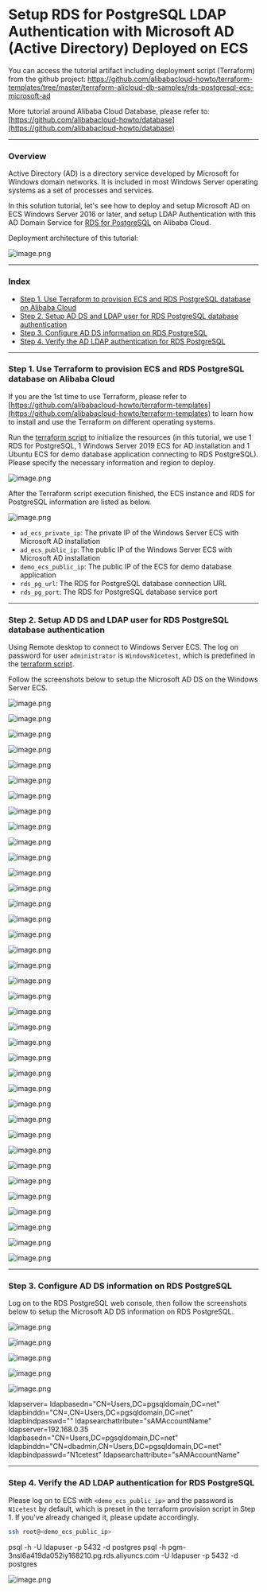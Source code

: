 # Setup RDS for PostgreSQL LDAP Authentication with Microsoft AD (Active Directory) Deployed on ECS

You can access the tutorial artifact including deployment script (Terraform) from the github project:
https://github.com/alibabacloud-howto/terraform-templates/tree/master/terraform-alicloud-db-samples/rds-postgresql-ecs-microsoft-ad

More tutorial around Alibaba Cloud Database, please refer to:
[https://github.com/alibabacloud-howto/database](https://github.com/alibabacloud-howto/database)

---
### Overview

Active Directory (AD) is a directory service developed by Microsoft for Windows domain networks. It is included in most Windows Server operating systems as a set of processes and services.

In this solution tutorial, let's see how to deploy and setup Microsoft AD on ECS Windows Server 2016 or later, and setup LDAP Authentication with this AD Domain Service for [RDS for PostgreSQL](https://www.alibabacloud.com/product/apsaradb-for-rds-postgresql) on Alibaba Cloud.

Deployment architecture of this tutorial:

![image.png](https://github.com/alibabacloud-howto/terraform-templates/raw/master/terraform-alicloud-db-samples/rds-postgresql-ecs-microsoft-ad/images/archi.png)

---
### Index

- [Step 1. Use Terraform to provision ECS and RDS PostgreSQL database on Alibaba Cloud]()
- [Step 2. Setup AD DS and LDAP user for RDS PostgreSQL database authentication]()
- [Step 3. Configure AD DS information on RDS PostgreSQL]()
- [Step 4. Verify the AD LDAP authentication for RDS PostgreSQL]()

---
### Step 1. Use Terraform to provision ECS and RDS PostgreSQL database on Alibaba Cloud

If you are the 1st time to use Terraform, please refer to [https://github.com/alibabacloud-howto/terraform-templates](https://github.com/alibabacloud-howto/terraform-templates) to learn how to install and use the Terraform on different operating systems.

Run the [terraform script](https://github.com/alibabacloud-howto/terraform-templates/blob/master/terraform-alicloud-db-samples/rds-postgresql-ecs-microsoft-ad/main.tf) to initialize the resources (in this tutorial, we use 1 RDS for PostgreSQL, 1 Windows Server 2019 ECS for AD installation and 1 Ubuntu ECS for demo database application connecting to RDS PostgreSQL). Please specify the necessary information and region to deploy.

![image.png](https://github.com/alibabacloud-howto/solution-applicationstack-parse/raw/main/parse-server-mongodb/images/tf-parms.png)

After the Terraform script execution finished, the ECS instance and RDS for PostgreSQL information are listed as below.

![image.png](https://github.com/alibabacloud-howto/terraform-templates/raw/master/terraform-alicloud-db-samples/rds-postgresql-ecs-microsoft-ad/images/tf-done.png)

- ``ad_ecs_private_ip``: The private IP of the Windows Server ECS with Microsoft AD installation
- ``ad_ecs_public_ip``: The public IP of the Windows Server ECS with Microsoft AD installation
- ``demo_ecs_public_ip``: The public IP of the ECS for demo database application
- ``rds_pg_url``: The RDS for PostgreSQL database connection URL
- ``rds_pg_port``: The RDS for PostgreSQL database service port

---
### Step 2. Setup AD DS and LDAP user for RDS PostgreSQL database authentication

Using Remote desktop to connect to Windows Server ECS. The log on password for user ``administrator`` is ``WindowsN1cetest``, which is predefined in the [terraform script](https://github.com/alibabacloud-howto/terraform-templates/blob/master/terraform-alicloud-db-samples/rds-postgresql-ecs-microsoft-ad/main.tf).

Follow the screenshots below to setup the Microsoft AD DS on the Windows Server ECS.

![image.png](https://github.com/alibabacloud-howto/terraform-templates/raw/master/terraform-alicloud-db-samples/rds-postgresql-ecs-microsoft-ad/images/ecs-ad-1.png)

![image.png](https://github.com/alibabacloud-howto/terraform-templates/raw/master/terraform-alicloud-db-samples/rds-postgresql-ecs-microsoft-ad/images/ecs-ad-2.png)

![image.png](https://github.com/alibabacloud-howto/terraform-templates/raw/master/terraform-alicloud-db-samples/rds-postgresql-ecs-microsoft-ad/images/ecs-ad-3.png)

![image.png](https://github.com/alibabacloud-howto/terraform-templates/raw/master/terraform-alicloud-db-samples/rds-postgresql-ecs-microsoft-ad/images/ecs-ad-4.png)

![image.png](https://github.com/alibabacloud-howto/terraform-templates/raw/master/terraform-alicloud-db-samples/rds-postgresql-ecs-microsoft-ad/images/ecs-ad-5.png)

![image.png](https://github.com/alibabacloud-howto/terraform-templates/raw/master/terraform-alicloud-db-samples/rds-postgresql-ecs-microsoft-ad/images/ecs-ad-6.png)

![image.png](https://github.com/alibabacloud-howto/terraform-templates/raw/master/terraform-alicloud-db-samples/rds-postgresql-ecs-microsoft-ad/images/ecs-ad-7.png)

![image.png](https://github.com/alibabacloud-howto/terraform-templates/raw/master/terraform-alicloud-db-samples/rds-postgresql-ecs-microsoft-ad/images/ecs-ad-8.png)

![image.png](https://github.com/alibabacloud-howto/terraform-templates/raw/master/terraform-alicloud-db-samples/rds-postgresql-ecs-microsoft-ad/images/ecs-ad-9.png)

![image.png](https://github.com/alibabacloud-howto/terraform-templates/raw/master/terraform-alicloud-db-samples/rds-postgresql-ecs-microsoft-ad/images/ecs-ad-10.png)

![image.png](https://github.com/alibabacloud-howto/terraform-templates/raw/master/terraform-alicloud-db-samples/rds-postgresql-ecs-microsoft-ad/images/ecs-ad-11.png)

![image.png](https://github.com/alibabacloud-howto/terraform-templates/raw/master/terraform-alicloud-db-samples/rds-postgresql-ecs-microsoft-ad/images/ecs-ad-12.png)

![image.png](https://github.com/alibabacloud-howto/terraform-templates/raw/master/terraform-alicloud-db-samples/rds-postgresql-ecs-microsoft-ad/images/ecs-ad-13.png)

![image.png](https://github.com/alibabacloud-howto/terraform-templates/raw/master/terraform-alicloud-db-samples/rds-postgresql-ecs-microsoft-ad/images/ecs-ad-14.png)

![image.png](https://github.com/alibabacloud-howto/terraform-templates/raw/master/terraform-alicloud-db-samples/rds-postgresql-ecs-microsoft-ad/images/ecs-ad-15.png)

![image.png](https://github.com/alibabacloud-howto/terraform-templates/raw/master/terraform-alicloud-db-samples/rds-postgresql-ecs-microsoft-ad/images/ecs-ad-16.png)

![image.png](https://github.com/alibabacloud-howto/terraform-templates/raw/master/terraform-alicloud-db-samples/rds-postgresql-ecs-microsoft-ad/images/ecs-ad-17.png)

![image.png](https://github.com/alibabacloud-howto/terraform-templates/raw/master/terraform-alicloud-db-samples/rds-postgresql-ecs-microsoft-ad/images/ecs-ad-18.png)

![image.png](https://github.com/alibabacloud-howto/terraform-templates/raw/master/terraform-alicloud-db-samples/rds-postgresql-ecs-microsoft-ad/images/ecs-ad-19.png)

![image.png](https://github.com/alibabacloud-howto/terraform-templates/raw/master/terraform-alicloud-db-samples/rds-postgresql-ecs-microsoft-ad/images/ecs-ad-20.png)

![image.png](https://github.com/alibabacloud-howto/terraform-templates/raw/master/terraform-alicloud-db-samples/rds-postgresql-ecs-microsoft-ad/images/ecs-ad-21.png)

![image.png](https://github.com/alibabacloud-howto/terraform-templates/raw/master/terraform-alicloud-db-samples/rds-postgresql-ecs-microsoft-ad/images/ecs-ad-22.png)

![image.png](https://github.com/alibabacloud-howto/terraform-templates/raw/master/terraform-alicloud-db-samples/rds-postgresql-ecs-microsoft-ad/images/ecs-ad-23.png)

![image.png](https://github.com/alibabacloud-howto/terraform-templates/raw/master/terraform-alicloud-db-samples/rds-postgresql-ecs-microsoft-ad/images/ecs-ad-24.png)

![image.png](https://github.com/alibabacloud-howto/terraform-templates/raw/master/terraform-alicloud-db-samples/rds-postgresql-ecs-microsoft-ad/images/ecs-ad-25.png)

![image.png](https://github.com/alibabacloud-howto/terraform-templates/raw/master/terraform-alicloud-db-samples/rds-postgresql-ecs-microsoft-ad/images/ecs-ad-26.png)

![image.png](https://github.com/alibabacloud-howto/terraform-templates/raw/master/terraform-alicloud-db-samples/rds-postgresql-ecs-microsoft-ad/images/ecs-ad-27.png)

![image.png](https://github.com/alibabacloud-howto/terraform-templates/raw/master/terraform-alicloud-db-samples/rds-postgresql-ecs-microsoft-ad/images/ecs-ad-28.png)

![image.png](https://github.com/alibabacloud-howto/terraform-templates/raw/master/terraform-alicloud-db-samples/rds-postgresql-ecs-microsoft-ad/images/ecs-ad-29.png)

![image.png](https://github.com/alibabacloud-howto/terraform-templates/raw/master/terraform-alicloud-db-samples/rds-postgresql-ecs-microsoft-ad/images/ecs-ad-30.png)

![image.png](https://github.com/alibabacloud-howto/terraform-templates/raw/master/terraform-alicloud-db-samples/rds-postgresql-ecs-microsoft-ad/images/ecs-ad-31.png)

![image.png](https://github.com/alibabacloud-howto/terraform-templates/raw/master/terraform-alicloud-db-samples/rds-postgresql-ecs-microsoft-ad/images/ecs-ad-32.png)

![image.png](https://github.com/alibabacloud-howto/terraform-templates/raw/master/terraform-alicloud-db-samples/rds-postgresql-ecs-microsoft-ad/images/ecs-ad-33.png)

![image.png](https://github.com/alibabacloud-howto/terraform-templates/raw/master/terraform-alicloud-db-samples/rds-postgresql-ecs-microsoft-ad/images/ecs-ad-34.png)

![image.png](https://github.com/alibabacloud-howto/terraform-templates/raw/master/terraform-alicloud-db-samples/rds-postgresql-ecs-microsoft-ad/images/ecs-ad-35.png)

![image.png](https://github.com/alibabacloud-howto/terraform-templates/raw/master/terraform-alicloud-db-samples/rds-postgresql-ecs-microsoft-ad/images/ecs-ad-36.png)

![image.png](https://github.com/alibabacloud-howto/terraform-templates/raw/master/terraform-alicloud-db-samples/rds-postgresql-ecs-microsoft-ad/images/ecs-ad-37.png)

---
### Step 3. Configure AD DS information on RDS PostgreSQL

Log on to the RDS PostgreSQL web console, then follow the screenshots below to setup the Microsoft AD DS information on RDS PostgreSQL.

![image.png](https://github.com/alibabacloud-howto/terraform-templates/raw/master/terraform-alicloud-db-samples/rds-postgresql-ecs-microsoft-ad/images/pg-ad-1.png)

![image.png](https://github.com/alibabacloud-howto/terraform-templates/raw/master/terraform-alicloud-db-samples/rds-postgresql-ecs-microsoft-ad/images/pg-ad-2.png)

![image.png](https://github.com/alibabacloud-howto/terraform-templates/raw/master/terraform-alicloud-db-samples/rds-postgresql-ecs-microsoft-ad/images/pg-ad-3.png)

![image.png](https://github.com/alibabacloud-howto/terraform-templates/raw/master/terraform-alicloud-db-samples/rds-postgresql-ecs-microsoft-ad/images/pg-ad-4.png)

![image.png](https://github.com/alibabacloud-howto/terraform-templates/raw/master/terraform-alicloud-db-samples/rds-postgresql-ecs-microsoft-ad/images/pg-ad-5.png)

ldapserver=<ECS AD Server Private IP> ldapbasedn="CN=Users,DC=pgsqldomain,DC=net" ldapbinddn="CN=<DB Admin User Name in AD>,CN=Users,DC=pgsqldomain,DC=net" ldapbindpasswd="<DB Admin User Password in AD>" ldapsearchattribute="sAMAccountName"
ldapserver=192.168.0.35 ldapbasedn="CN=Users,DC=pgsqldomain,DC=net" ldapbinddn="CN=dbadmin,CN=Users,DC=pgsqldomain,DC=net" ldapbindpasswd="N1cetest" ldapsearchattribute="sAMAccountName"

---
### Step 4. Verify the AD LDAP authentication for RDS PostgreSQL

Please log on to ECS with ``<demo_ecs_public_ip>`` and the password is ``N1cetest`` by default, which is preset in the terraform provision script in Step 1. If you've already changed it, please update accordingly.

```bash
ssh root@<demo_ecs_public_ip>
```

psql -h <RDS PostgreSQL Connection URL> -U ldapuser -p 5432 -d postgres
psql -h pgm-3nsl6a419da052iy168210.pg.rds.aliyuncs.com -U ldapuser -p 5432 -d postgres

![image.png](https://github.com/alibabacloud-howto/terraform-templates/raw/master/terraform-alicloud-db-samples/rds-postgresql-ecs-microsoft-ad/images/verify.png)